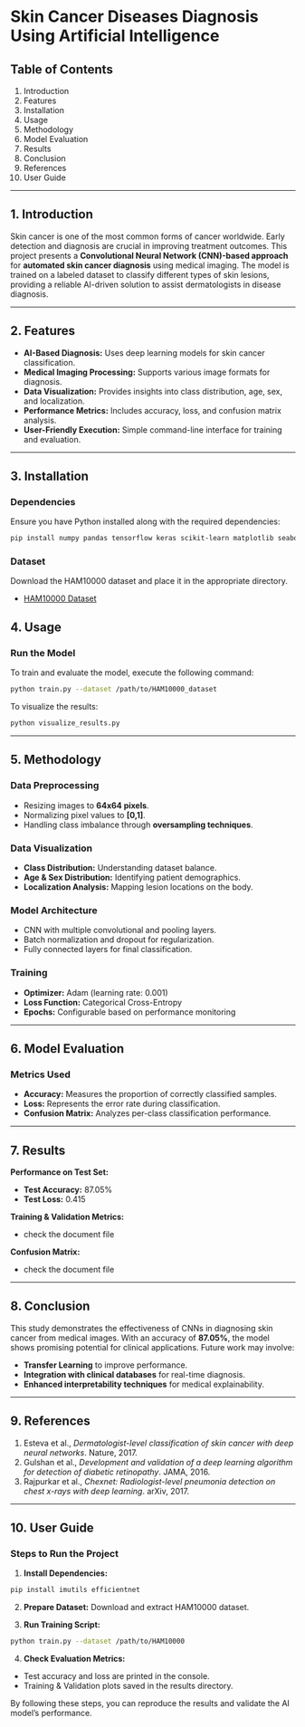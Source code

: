 # Skin Cancer Diseases Diagnosis Using Artificial Intelligence

## Table of Contents
1. Introduction
2. Features
3. Installation
4. Usage
5. Methodology
6. Model Evaluation
7. Results
8. Conclusion
9. References
10. User Guide

---

## 1. Introduction
Skin cancer is one of the most common forms of cancer worldwide. Early detection and diagnosis are crucial in improving treatment outcomes. This project presents a **Convolutional Neural Network (CNN)-based approach** for **automated skin cancer diagnosis** using medical imaging. The model is trained on a labeled dataset to classify different types of skin lesions, providing a reliable AI-driven solution to assist dermatologists in disease diagnosis.

---

## 2. Features
- **AI-Based Diagnosis:** Uses deep learning models for skin cancer classification.
- **Medical Imaging Processing:** Supports various image formats for diagnosis.
- **Data Visualization:** Provides insights into class distribution, age, sex, and localization.
- **Performance Metrics:** Includes accuracy, loss, and confusion matrix analysis.
- **User-Friendly Execution:** Simple command-line interface for training and evaluation.

---

## 3. Installation
### **Dependencies**
Ensure you have Python installed along with the required dependencies:
```bash
pip install numpy pandas tensorflow keras scikit-learn matplotlib seaborn opencv-python imutils efficientnet
```

### **Dataset**
Download the HAM10000 dataset and place it in the appropriate directory.
- [HAM10000 Dataset](https://www.kaggle.com/kmader/skin-cancer-mnist-ham10000)




## 4. Usage
### **Run the Model**
To train and evaluate the model, execute the following command:
```bash
python train.py --dataset /path/to/HAM10000_dataset
```
To visualize the results:
```bash
python visualize_results.py
```

---

## 5. Methodology
### **Data Preprocessing**
- Resizing images to **64x64 pixels**.
- Normalizing pixel values to **[0,1]**.
- Handling class imbalance through **oversampling techniques**.

### **Data Visualization**
- **Class Distribution:** Understanding dataset balance.
- **Age & Sex Distribution:** Identifying patient demographics.
- **Localization Analysis:** Mapping lesion locations on the body.

### **Model Architecture**
- CNN with multiple convolutional and pooling layers.
- Batch normalization and dropout for regularization.
- Fully connected layers for final classification.

### **Training**
- **Optimizer:** Adam (learning rate: 0.001)
- **Loss Function:** Categorical Cross-Entropy
- **Epochs:** Configurable based on performance monitoring

---

## 6. Model Evaluation
### **Metrics Used**
- **Accuracy:** Measures the proportion of correctly classified samples.
- **Loss:** Represents the error rate during classification.
- **Confusion Matrix:** Analyzes per-class classification performance.

---

## 7. Results
**Performance on Test Set:**
- **Test Accuracy:** 87.05%
- **Test Loss:** 0.415

**Training & Validation Metrics:**
- check the document file
  
**Confusion Matrix:**
- check the document file

---

## 8. Conclusion
This study demonstrates the effectiveness of CNNs in diagnosing skin cancer from medical images. With an accuracy of **87.05%**, the model shows promising potential for clinical applications. Future work may involve:
- **Transfer Learning** to improve performance.
- **Integration with clinical databases** for real-time diagnosis.
- **Enhanced interpretability techniques** for medical explainability.

---

## 9. References
1. Esteva et al., *Dermatologist-level classification of skin cancer with deep neural networks*. Nature, 2017.
2. Gulshan et al., *Development and validation of a deep learning algorithm for detection of diabetic retinopathy*. JAMA, 2016.
3. Rajpurkar et al., *Chexnet: Radiologist-level pneumonia detection on chest x-rays with deep learning*. arXiv, 2017.

---

## 10. User Guide
### **Steps to Run the Project**
1. **Install Dependencies:**
```bash
pip install imutils efficientnet
```

2. **Prepare Dataset:** Download and extract HAM10000 dataset.

3. **Run Training Script:**
```bash
python train.py --dataset /path/to/HAM10000
```

4. **Check Evaluation Metrics:**
- Test accuracy and loss are printed in the console.
- Training & Validation plots saved in the results directory.

By following these steps, you can reproduce the results and validate the AI model’s performance.

